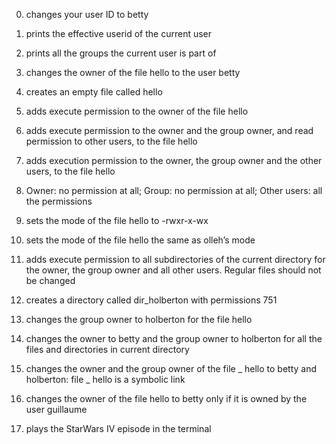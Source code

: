 0. changes your user ID to betty

1. prints the effective userid of the current user

2. prints all the groups the current user is part of

3. changes the owner of the file hello to the user betty

4. creates an empty file called hello

5. adds execute permission to the owner of the file hello

6. adds execute permission to the owner and the group owner, and read permission to other users, to the file hello

7. adds execution permission to the owner, the group owner and the other users, to the file hello

8. Owner: no permission at all; Group: no permission at all; Other users: all the permissions

9. sets the mode of the file hello to -rwxr-x-wx

10. sets the mode of the file hello the same as olleh’s mode

11. adds execute permission to all subdirectories of the current directory for the owner, the group owner and all other users. Regular files should not be changed

12. creates a directory called dir_holberton with permissions 751

13. changes the group owner to holberton for the file hello

14. changes the owner to betty and the group owner to holberton for all the files and directories in current directory

15. changes the owner and the group owner of the file _ hello to betty and holberton: file _ hello is a symbolic link

16. changes the owner of the file hello to betty only if it is owned by the user guillaume

17. plays the StarWars IV episode in the terminal
